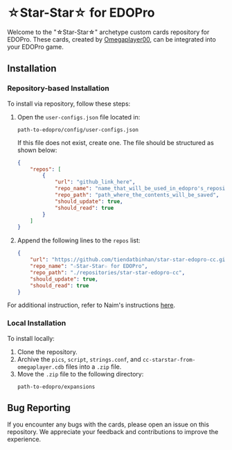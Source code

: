 # ☆Star-Star☆ for EDOPro

Welcome to the "☆Star-Star☆" archetype custom cards repository for EDOPro. These cards, created by [Omegaplayer00](https://www.deviantart.com/omegaplayer00), can be integrated into your EDOPro game.

## Installation

### Repository-based Installation

To install via repository, follow these steps:

1. Open the `user-configs.json` file located in:
   ```
   path-to-edopro/config/user-configs.json
   ```
   If this file does not exist, create one. The file should be structured as shown below:
   ```json
   {
       "repos": [
           {
               "url": "github_link_here",
               "repo_name": "name_that_will_be_used_in_edopro's_repository_list",
               "repo_path": "path_where_the_contents_will_be_saved",
               "should_update": true,
               "should_read": true
           }
       ]
   }
   ```

2. Append the following lines to the `repos` list:
   ```json
   {
       "url": "https://github.com/tiendatbinhan/star-star-edopro-cc.git",
       "repo_name": "☆Star-Star☆ for EDOPro",
       "repo_path": "./repositories/star-star-edopro-cc",
       "should_update": true,
       "should_read": true
   }
   ```

For additional instruction, refer to Naim's instructions [here](https://github.com/ProjectIgnis/CardScripts/wiki/Enviroment-Setup-and-required-programs#keeping-your-files-in-a-repository).

### Local Installation

To install locally:

1. Clone the repository.
2. Archive the `pics`, `script`, `strings.conf`, and `cc-starstar-from-omegaplayer.cdb` files into a `.zip` file.
3. Move the `.zip` file to the following directory:
   ```
   path-to-edopro/expansions
   ```

## Bug Reporting

If you encounter any bugs with the cards, please open an issue on this repository. We appreciate your feedback and contributions to improve the experience.
